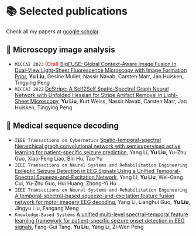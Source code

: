 
# 📚 Selected publications

Check all my papers at [google scholar]([https://rayeren.github.io](https://scholar.google.com/citations?user=7j2-eIIAAAAJ&hl=en)).

## 🔬 Microscopy image analysis
- ``MICCAI 2023`` <span style="color:red">(Oral)</span> [BigFUSE: Global Context-Aware Image Fusion in Dual-View Light-Sheet Fluorescence Microscopy with Image Formation Prior](https://arxiv.org/abs/2309.01865), **Yu Liu**, Gesine Muller, Nassir Navab, Carsten Marr, Jan Huisken, Tingying Peng
- ``MICCAI 2022`` [DeStripe: A Self2Self Spatio-Spectral Graph Neural Network with Unfolded Hessian for Stripe Artifact Removal in Light-Sheet Microscopy](https://arxiv.org/abs/2206.13419), **Yu Liu**, Kurt Weiss, Nassir Navab, Carsten Marr, Jan Huisken, Tingying Peng


## 🐽 Medical sequence decoding
- ``IEEE Transactions on Cybernetics`` [Spatio-temporal-spectral hierarchical graph convolutional network with semisupervised active learning for patient-specific seizure prediction](https://ieeexplore.ieee.org/abstract/document/9440862), Yang Li, **Yu Liu**, Yu-Zhu Guo, Xiao-Feng Liao, Bin Hu, Tao Yu
- ``IEEE Transactions on Neural Systems and Rehabilitation Engineering`` [Epileptic Seizure Detection in EEG Signals Using a Unified Temporal-Spectral Squeeze-and-Excitation Network](https://ieeexplore.ieee.org/abstract/document/8995501), Yang Li, **Yu Liu**, Wei-Gang Cui, Yu-Zhu Guo, Hui Huang, Zhong-Yi Hu
- ``IEEE Transactions on Neural Systems and Rehabilitation Engineering`` [A temporal-spectral-based squeeze-and-excitation feature fusion network for motor imagery EEG decoding](https://ieeexplore.ieee.org/abstract/document/8995501), Yang Li, Lianghui Guo, **Yu Liu**, Jingyu Liu, Fangang Meng
- ``Knowledge-Based Systems`` [A unified multi-level spectral–temporal feature learning framework for patient-specific seizure onset detection in EEG signals](https://www.sciencedirect.com/science/article/abs/pii/S0950705120303981), Fang-Gui Tang, **Yu Liu**, Yang Li, Zi-Wen Peng
